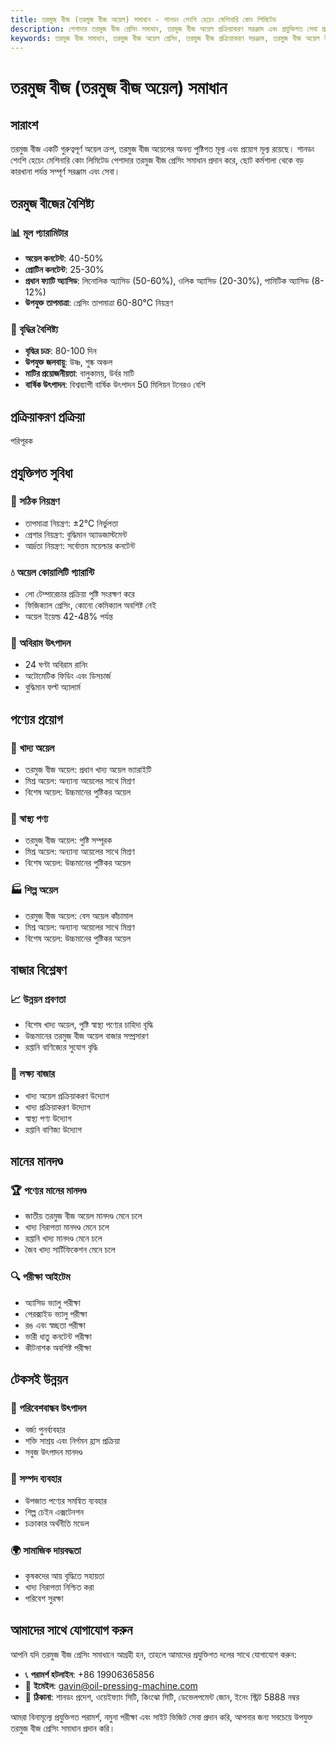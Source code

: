```yaml
---
title: তরমুজ বীজ (তরমুজ বীজ অয়েল) সমাধান - শানডং শেংশি হেচেং মেশিনারি কোং লিমিটেড
description: পেশাদার তরমুজ বীজ প্রেসিং সমাধান, তরমুজ বীজ অয়েল প্রক্রিয়াকরণ সরঞ্জাম এবং প্রযুক্তিগত সেবা প্রদান করে, অয়েল কনটেন্ট 40-50%, লিনোলিক অ্যাসিড সমৃদ্ধ, বিশেষ খাদ্য অয়েল এবং পুষ্টি স্বাস্থ্য পণ্যের চাহিদা পূরণ করে।
keywords: তরমুজ বীজ সমাধান, তরমুজ বীজ অয়েল প্রেসিং, তরমুজ বীজ প্রক্রিয়াকরণ সরঞ্জাম, তরমুজ বীজ অয়েল উৎপাদন লাইন, তরমুজ বীজ প্রেসিং প্রক্রিয়া, তরমুজ বীজ প্রেসিং মেশিন, তরমুজ বীজ অয়েল নিষ্কাশন, তরমুজ বীজ অয়েল প্রক্রিয়াকরণ, তরমুজ বীজ অয়েল প্রেসিং সরঞ্জাম, তরমুজ বীজ অয়েল উৎপাদন সরঞ্জাম
---
```


# তরমুজ বীজ (তরমুজ বীজ অয়েল) সমাধান

## সারাংশ

তরমুজ বীজ একটি গুরুত্বপূর্ণ অয়েল ক্রপ, তরমুজ বীজ অয়েলের অনন্য পুষ্টিগত মূল্য এবং প্রয়োগ মূল্য রয়েছে। শানডং শেংশি হেচেং মেশিনারি কোং লিমিটেড পেশাদার তরমুজ বীজ প্রেসিং সমাধান প্রদান করে, ছোট কর্মশালা থেকে বড় কারখানা পর্যন্ত সম্পূর্ণ সরঞ্জাম এবং সেবা।

## তরমুজ বীজের বৈশিষ্ট্য

### 📊 মূল প্যারামিটার
- **অয়েল কনটেন্ট**: 40-50%
- **প্রোটিন কনটেন্ট**: 25-30%
- **প্রধান ফ্যাটি অ্যাসিড**: লিনোলিক অ্যাসিড (50-60%), ওলিক অ্যাসিড (20-30%), পামিটিক অ্যাসিড (8-12%)
- **উপযুক্ত তাপমাত্রা**: প্রেসিং তাপমাত্রা 60-80℃ নিয়ন্ত্রণ

### 🌱 বৃদ্ধির বৈশিষ্ট্য
- **বৃদ্ধির চক্র**: 80-100 দিন
- **উপযুক্ত জলবায়ু**: উষ্ণ, শুষ্ক অঞ্চল
- **মাটির প্রয়োজনীয়তা**: বালুকাময়, উর্বর মাটি
- **বার্ষিক উৎপাদন**: বিশ্বব্যাপী বার্ষিক উৎপাদন 50 মিলিয়ন টনেরও বেশি

## প্রক্রিয়াকরণ প্রক্রিয়া

পরিপূরক

## প্রযুক্তিগত সুবিধা

### 🎯 সঠিক নিয়ন্ত্রণ
- তাপমাত্রা নিয়ন্ত্রণ: ±2℃ নির্ভুলতা
- প্রেশার নিয়ন্ত্রণ: বুদ্ধিমান অ্যাডজাস্টমেন্ট
- আর্দ্রতা নিয়ন্ত্রণ: সর্বোত্তম ময়েশ্চার কনটেন্ট

### 💧 অয়েল কোয়ালিটি গ্যারান্টি
- লো টেম্পারেচার প্রক্রিয়া পুষ্টি সংরক্ষণ করে
- ফিজিক্যাল প্রেসিং, কোনো কেমিক্যাল অবশিষ্ট নেই
- অয়েল ইয়েল্ড 42-48% পর্যন্ত

### 🔄 অবিরাম উৎপাদন
- 24 ঘণ্টা অবিরাম রানিং
- অটোমেটিক ফিডিং এবং ডিসচার্জ
- বুদ্ধিমান ফল্ট অ্যালার্ম

## পণ্যের প্রয়োগ

### 🍳 খাদ্য অয়েল
- তরমুজ বীজ অয়েল: প্রধান খাদ্য অয়েল ভ্যারাইটি
- মিশ্র অয়েল: অন্যান্য অয়েলের সাথে মিশ্রণ
- বিশেষ অয়েল: উচ্চমানের পুষ্টিকর অয়েল

### 💊 স্বাস্থ্য পণ্য
- তরমুজ বীজ অয়েল: পুষ্টি সম্পূরক
- মিশ্র অয়েল: অন্যান্য অয়েলের সাথে মিশ্রণ
- বিশেষ অয়েল: উচ্চমানের পুষ্টিকর অয়েল

### 🏭 শিল্প অয়েল
- তরমুজ বীজ অয়েল: বেস অয়েল কাঁচামাল
- মিশ্র অয়েল: অন্যান্য অয়েলের সাথে মিশ্রণ
- বিশেষ অয়েল: উচ্চমানের পুষ্টিকর অয়েল

## বাজার বিশ্লেষণ

### 📈 উন্নয়ন প্রবণতা
- বিশেষ খাদ্য অয়েল, পুষ্টি স্বাস্থ্য পণ্যের চাহিদা বৃদ্ধি
- উচ্চমানের তরমুজ বীজ অয়েল বাজার সম্প্রসারণ
- রপ্তানি বাণিজ্যের সুযোগ বৃদ্ধি

### 🎯 লক্ষ্য বাজার
- খাদ্য অয়েল প্রক্রিয়াকরণ উদ্যোগ
- খাদ্য প্রক্রিয়াকরণ উদ্যোগ
- স্বাস্থ্য পণ্য উদ্যোগ
- রপ্তানি বাণিজ্য উদ্যোগ

## মানের মানদণ্ড

### 🏆 পণ্যের মানের মানদণ্ড
- জাতীয় তরমুজ বীজ অয়েল মানদণ্ড মেনে চলে
- খাদ্য নিরাপত্তা মানদণ্ড মেনে চলে
- রপ্তানি খাদ্য মানদণ্ড মেনে চলে
- জৈব খাদ্য সার্টিফিকেশন মেনে চলে

### 🔍 পরীক্ষা আইটেম
- অ্যাসিড ভ্যালু পরীক্ষা
- পেরক্সাইড ভ্যালু পরীক্ষা
- রঙ এবং স্বচ্ছতা পরীক্ষা
- ভারী ধাতু কনটেন্ট পরীক্ষা
- কীটনাশক অবশিষ্ট পরীক্ষা

## টেকসই উন্নয়ন

### 🌱 পরিবেশবান্ধব উৎপাদন
- বর্জ্য পুনর্ব্যবহার
- শক্তি সাশ্রয় এবং নির্গমন হ্রাস প্রক্রিয়া
- সবুজ উৎপাদন মানদণ্ড

### 🔄 সম্পদ ব্যবহার
- উপজাত পণ্যের সমন্বিত ব্যবহার
- শিল্প চেইন এক্সটেনশন
- চক্রাকার অর্থনীতি মডেল

### 🌍 সামাজিক দায়বদ্ধতা
- কৃষকদের আয় বৃদ্ধিতে সহায়তা
- খাদ্য নিরাপত্তা নিশ্চিত করা
- পরিবেশ সুরক্ষা

## আমাদের সাথে যোগাযোগ করুন

আপনি যদি তরমুজ বীজ প্রেসিং সমাধানে আগ্রহী হন, তাহলে আমাদের প্রযুক্তিগত দলের সাথে যোগাযোগ করুন:

- 📞 **পরামর্শ হটলাইন**: +86 19906365856
- 📧 **ইমেইল**: gavin@oil-pressing-machine.com
- 📍 **ঠিকানা**: শানডং প্রদেশ, ওয়েইফ্যাং সিটি, কিংঝো সিটি, ডেভেলপমেন্ট জোন, ইনেং স্ট্রিট 5888 নম্বর

আমরা বিনামূল্যে প্রযুক্তিগত পরামর্শ, নমুনা পরীক্ষা এবং সাইট ভিজিট সেবা প্রদান করি, আপনার জন্য সবচেয়ে উপযুক্ত তরমুজ বীজ প্রেসিং সমাধান প্রদান করি।